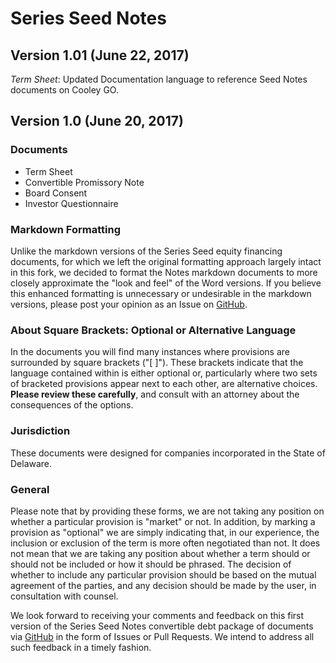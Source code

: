# Series Seed Notes

## Version 1.01 (June 22, 2017)

_Term Sheet_: Updated Documentation language to reference Seed Notes documents on Cooley GO.

## Version 1.0 (June 20, 2017)

### Documents

- Term Sheet
- Convertible Promissory Note
- Board Consent
- Investor Questionnaire

### Markdown Formatting
Unlike the markdown versions of the Series Seed equity financing documents, for which we left the original formatting approach largely intact in this fork, we decided to format the Notes markdown documents to more closely approximate the "look and feel" of the Word versions. If you believe this enhanced formatting is unnecessary or undesirable in the markdown versions, please post your opinion as an Issue on [GitHub].

### About Square Brackets: Optional or Alternative Language

In the documents you will find many instances where provisions are surrounded by square brackets (\"\[ \]\"). These brackets indicate that the language contained within is either optional or, particularly where two sets of bracketed provisions appear next to each other, are alternative choices. **Please review these carefully**, and consult with an attorney about the consequences of the options.

### Jurisdiction

These documents were designed for companies incorporated in the State of Delaware.

### General
Please note that by providing these forms, we are not taking any position on whether a particular provision is "market" or not.  In addition, by marking a provision as "optional" we are simply indicating that, in our experience, the inclusion or exclusion of the term is more often negotiated than not. It does not mean that we are taking any position about whether a term should or should not be included or how it should be phrased. The decision of whether to include any particular provision should be based on the mutual agreement of the parties, and any decision should be made by the user, in consultation with counsel.

We look forward to receiving your comments and feedback on this first version of the Series Seed Notes convertible debt package of documents via [GitHub] in the form of Issues or Pull Requests. We intend to address all such feedback in a timely fashion.

[GitHub]: https://www.github.com/CooleyLLP/seriesseed/